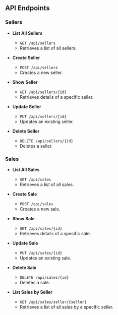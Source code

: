 ## API Endpoints

### Sellers

- **List All Sellers**
  - `GET /api/sellers`
  - Retrieves a list of all sellers.

- **Create Seller**
  - `POST /api/sellers`
  - Creates a new seller.

- **Show Seller**
  - `GET /api/sellers/{id}`
  - Retrieves details of a specific seller.

- **Update Seller**
  - `PUT /api/sellers/{id}`
  - Updates an existing seller.

- **Delete Seller**
  - `DELETE /api/sellers/{id}`
  - Deletes a seller.

### Sales

- **List All Sales**
  - `GET /api/sales`
  - Retrieves a list of all sales.

- **Create Sale**
  - `POST /api/sales`
  - Creates a new sale.

- **Show Sale**
  - `GET /api/sales/{id}`
  - Retrieves details of a specific sale.

- **Update Sale**
  - `PUT /api/sales/{id}`
  - Updates an existing sale.

- **Delete Sale**
  - `DELETE /api/sales/{id}`
  - Deletes a sale.

- **List Sales by Seller**
  - `GET /api/sales/seller/{seller}`
  - Retrieves a list of all sales by a specific seller.